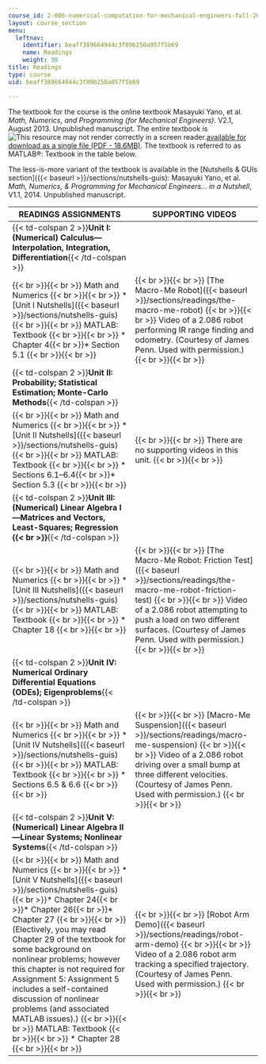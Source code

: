 ```yaml
---
course_id: 2-086-numerical-computation-for-mechanical-engineers-fall-2014
layout: course_section
menu:
  leftnav:
    identifier: beaff389664944c3f09b250a057f5b69
    name: Readings
    weight: 30
title: Readings
type: course
uid: beaff389664944c3f09b250a057f5b69

---
```


The textbook for the course is the online textbook Masayuki Yano, et al. _Math, Numerics, and Programming (for Mechanical Engineers)_. V2.1, August 2013. Unpublished manuscript. The entire textbook is ![This resource may not render correctly in a screen reader.](/images/inacessible.gif)[available for download as a single file (PDF - 18.6MB)](/ans7870/2/2.086/F14/MIT2_086S13_Textbook.pdf). The textbook is referred to as MATLAB®: Textbook in the table below.  

The less-is-more variant of the textbook is available in the [Nutshells & GUIs section]({{< baseurl >}}/sections/nutshells-guis): Masayuki Yano, et al. _Math, Numerics, & Programming for Mechanical Engineers... in a Nutshell_, V1.1, 2014. Unpublished manuscript.

| READINGS ASSIGNMENTS | SUPPORTING VIDEOS |
| --- | --- |
| {{< td-colspan 2 >}}**Unit I: (Numerical) Calculus—Interpolation, Integration, Differentiation**{{< /td-colspan >}} ||
|  {{< br >}}{{< br >}} Math and Numerics {{< br >}}{{< br >}} *   [Unit I Nutshells]({{< baseurl >}}/sections/nutshells-guis) {{< br >}}{{< br >}} MATLAB: Textbook   {{< br >}}{{< br >}} *   Chapter 4{{< br >}}*   Section 5.1 {{< br >}}{{< br >}}  |  {{< br >}}{{< br >}} [The Macro-Me Robot]({{< baseurl >}}/sections/readings/the-macro-me-robot) {{< br >}}{{< br >}} Video of a 2.086 robot performing IR range finding and odometry. (Courtesy of James Penn. Used with permission.) {{< br >}}{{< br >}}  |
| {{< td-colspan 2 >}}**Unit II: Probability; Statistical Estimation; Monte-Carlo Methods**{{< /td-colspan >}} ||
|  {{< br >}}{{< br >}} Math and Numerics {{< br >}}{{< br >}} *   [Unit II Nutshells]({{< baseurl >}}/sections/nutshells-guis) {{< br >}}{{< br >}} MATLAB: Textbook {{< br >}}{{< br >}} *   Sections 6.1–6.4{{< br >}}*   Section 5.3 {{< br >}}{{< br >}}  |  {{< br >}}{{< br >}} There are no supporting videos in this unit. {{< br >}}{{< br >}}  |
| {{< td-colspan 2 >}}**Unit III: (Numerical) Linear Algebra I—Matrices and Vectors, Least-Squares; Regression  {{< br >}}**{{< /td-colspan >}} ||
|  {{< br >}}{{< br >}} Math and Numerics {{< br >}}{{< br >}} *   [Unit III Nutshells]({{< baseurl >}}/sections/nutshells-guis) {{< br >}}{{< br >}} MATLAB: Textbook {{< br >}}{{< br >}} *   Chapter 18 {{< br >}}{{< br >}}  |  {{< br >}}{{< br >}} [The Macro-Me Robot: Friction Test]({{< baseurl >}}/sections/readings/the-macro-me-robot-friction-test) {{< br >}}{{< br >}} Video of a 2.086 robot attempting to push a load on two different surfaces. (Courtesy of James Penn. Used with permission.) {{< br >}}{{< br >}}  |
| {{< td-colspan 2 >}}**Unit IV: Numerical Ordinary Differential Equations (ODEs); Eigenproblems**{{< /td-colspan >}} ||
|  {{< br >}}{{< br >}} Math and Numerics {{< br >}}{{< br >}} *   [Unit IV Nutshells]({{< baseurl >}}/sections/nutshells-guis) {{< br >}}{{< br >}} MATLAB: Textbook {{< br >}}{{< br >}} *   Sections 6.5 & 6.6 {{< br >}}{{< br >}}  |  {{< br >}}{{< br >}} [Macro-Me Suspension]({{< baseurl >}}/sections/readings/macro-me-suspension) {{< br >}}{{< br >}} Video of a 2.086 robot driving over a small bump at three different velocities. (Courtesy of James Penn. Used with permission.) {{< br >}}{{< br >}}  |
| {{< td-colspan 2 >}}**Unit V: (Numerical) Linear Algebra II—Linear Systems; Nonlinear Systems**{{< /td-colspan >}} ||
|  {{< br >}}{{< br >}} Math and Numerics {{< br >}}{{< br >}} *   [Unit V Nutshells]({{< baseurl >}}/sections/nutshells-guis){{< br >}}*   Chapter 24{{< br >}}*   Chapter 26{{< br >}}*   Chapter 27 {{< br >}}{{< br >}} (Electively, you may read Chapter 29 of the textbook for some background on nonlinear problems; however this chapter is not required for Assignment 5: Assignment 5 includes a self-contained discussion of nonlinear problems (and associated MATLAB issues).) {{< br >}}{{< br >}} MATLAB: Textbook {{< br >}}{{< br >}} *   Chapter 28 {{< br >}}{{< br >}}  |  {{< br >}}{{< br >}} [Robot Arm Demo]({{< baseurl >}}/sections/readings/robot-arm-demo) {{< br >}}{{< br >}} Video of a 2.086 robot arm tracking a specified trajectory. (Courtesy of James Penn. Used with permission.) {{< br >}}{{< br >}}
